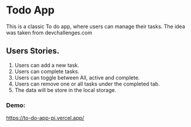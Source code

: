 # Todo App

This is a classic To do app, where users can manage their tasks. The idea was taken from devchallenges.com

## Users Stories.

1. Users can add a new task.
2. Users can complete tasks.
3. Users can toggle between All, active and complete.
4. Users can remove one or all tasks under the completed tab.
5. The data will be store in the local storage.

### Demo:

https://to-do-app-pi.vercel.app/

